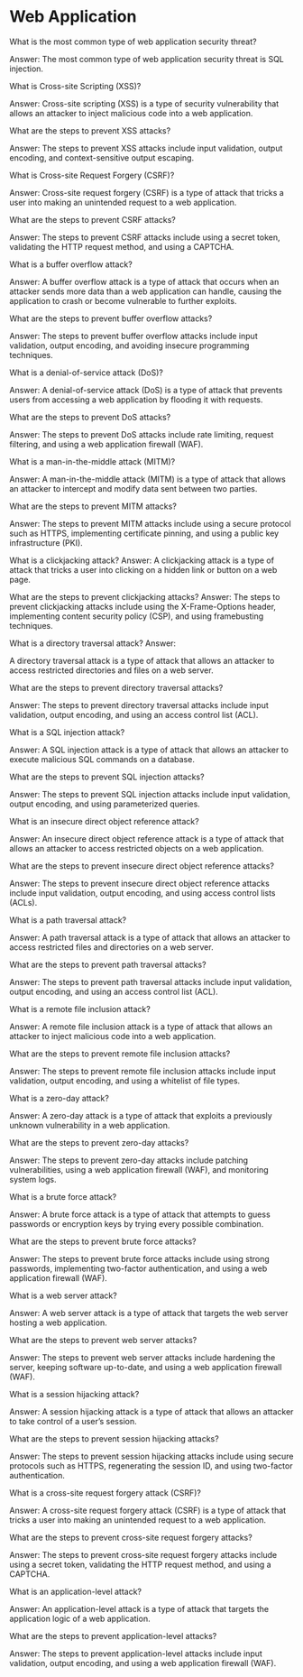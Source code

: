 # Web Application

What is the most common type of web application security threat?&#x20;

Answer: The most common type of web application security threat is SQL injection.

What is Cross-site Scripting (XSS)?&#x20;

Answer: Cross-site scripting (XSS) is a type of security vulnerability that allows an attacker to inject malicious code into a web application.

What are the steps to prevent XSS attacks?&#x20;

Answer: The steps to prevent XSS attacks include input validation, output encoding, and context-sensitive output escaping.

What is Cross-site Request Forgery (CSRF)?&#x20;

Answer: Cross-site request forgery (CSRF) is a type of attack that tricks a user into making an unintended request to a web application.

What are the steps to prevent CSRF attacks?&#x20;

Answer: The steps to prevent CSRF attacks include using a secret token, validating the HTTP request method, and using a CAPTCHA.

What is a buffer overflow attack?&#x20;

Answer: A buffer overflow attack is a type of attack that occurs when an attacker sends more data than a web application can handle, causing the application to crash or become vulnerable to further exploits.

What are the steps to prevent buffer overflow attacks?&#x20;

Answer: The steps to prevent buffer overflow attacks include input validation, output encoding, and avoiding insecure programming techniques.

What is a denial-of-service attack (DoS)?&#x20;

Answer: A denial-of-service attack (DoS) is a type of attack that prevents users from accessing a web application by flooding it with requests.

What are the steps to prevent DoS attacks?&#x20;

Answer: The steps to prevent DoS attacks include rate limiting, request filtering, and using a web application firewall (WAF).

What is a man-in-the-middle attack (MITM)?&#x20;

Answer: A man-in-the-middle attack (MITM) is a type of attack that allows an attacker to intercept and modify data sent between two parties.

What are the steps to prevent MITM attacks?&#x20;

Answer: The steps to prevent MITM attacks include using a secure protocol such as HTTPS, implementing certificate pinning, and using a public key infrastructure (PKI).

What is a clickjacking attack? Answer: A clickjacking attack is a type of attack that tricks a user into clicking on a hidden link or button on a web page.

What are the steps to prevent clickjacking attacks? Answer: The steps to prevent clickjacking attacks include using the X-Frame-Options header, implementing content security policy (CSP), and using framebusting techniques.

What is a directory traversal attack? Answer:&#x20;

A directory traversal attack is a type of attack that allows an attacker to access restricted directories and files on a web server.

What are the steps to prevent directory traversal attacks?&#x20;

Answer: The steps to prevent directory traversal attacks include input validation, output encoding, and using an access control list (ACL).

What is a SQL injection attack?&#x20;

Answer: A SQL injection attack is a type of attack that allows an attacker to execute malicious SQL commands on a database.

What are the steps to prevent SQL injection attacks?&#x20;

Answer: The steps to prevent SQL injection attacks include input validation, output encoding, and using parameterized queries.

What is an insecure direct object reference attack?&#x20;

Answer: An insecure direct object reference attack is a type of attack that allows an attacker to access restricted objects on a web application.

What are the steps to prevent insecure direct object reference attacks?&#x20;

Answer: The steps to prevent insecure direct object reference attacks include input validation, output encoding, and using access control lists (ACLs).

What is a path traversal attack?&#x20;

Answer: A path traversal attack is a type of attack that allows an attacker to access restricted files and directories on a web server.

What are the steps to prevent path traversal attacks?&#x20;

Answer: The steps to prevent path traversal attacks include input validation, output encoding, and using an access control list (ACL).

What is a remote file inclusion attack?&#x20;

Answer: A remote file inclusion attack is a type of attack that allows an attacker to inject malicious code into a web application.

What are the steps to prevent remote file inclusion attacks?&#x20;

Answer: The steps to prevent remote file inclusion attacks include input validation, output encoding, and using a whitelist of file types.

What is a zero-day attack?&#x20;

Answer: A zero-day attack is a type of attack that exploits a previously unknown vulnerability in a web application.

What are the steps to prevent zero-day attacks?&#x20;

Answer: The steps to prevent zero-day attacks include patching vulnerabilities, using a web application firewall (WAF), and monitoring system logs.

What is a brute force attack?&#x20;

Answer: A brute force attack is a type of attack that attempts to guess passwords or encryption keys by trying every possible combination.

What are the steps to prevent brute force attacks?&#x20;

Answer: The steps to prevent brute force attacks include using strong passwords, implementing two-factor authentication, and using a web application firewall (WAF).

What is a web server attack?&#x20;

Answer: A web server attack is a type of attack that targets the web server hosting a web application.

What are the steps to prevent web server attacks?&#x20;

Answer: The steps to prevent web server attacks include hardening the server, keeping software up-to-date, and using a web application firewall (WAF).

What is a session hijacking attack?&#x20;

Answer: A session hijacking attack is a type of attack that allows an attacker to take control of a user’s session.

What are the steps to prevent session hijacking attacks?&#x20;

Answer: The steps to prevent session hijacking attacks include using secure protocols such as HTTPS, regenerating the session ID, and using two-factor authentication.

What is a cross-site request forgery attack (CSRF)?&#x20;

Answer: A cross-site request forgery attack (CSRF) is a type of attack that tricks a user into making an unintended request to a web application.

What are the steps to prevent cross-site request forgery attacks?&#x20;

Answer: The steps to prevent cross-site request forgery attacks include using a secret token, validating the HTTP request method, and using a CAPTCHA.

What is an application-level attack?&#x20;

Answer: An application-level attack is a type of attack that targets the application logic of a web application.

What are the steps to prevent application-level attacks?&#x20;

Answer: The steps to prevent application-level attacks include input validation, output encoding, and using a web application firewall (WAF).
